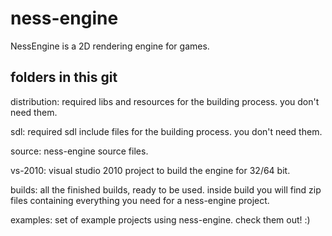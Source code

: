 ness-engine
===========

NessEngine is a 2D rendering engine for games.

## folders in this git

distribution: 
required libs and resources for the building process. you don't need them.

sdl: 
required sdl include files for the building process. you don't need them.

source: 
ness-engine source files.

vs-2010: 
visual studio 2010 project to build the engine for 32/64 bit.

builds:
all the finished builds, ready to be used. inside build you will find zip files containing everything you need for a ness-engine project.

examples:
set of example projects using ness-engine. check them out! :)